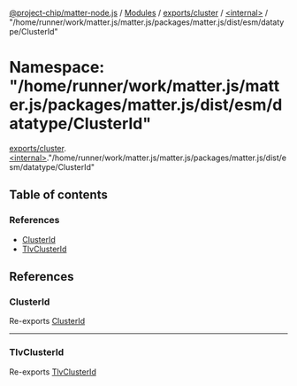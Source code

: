 [@project-chip/matter-node.js](../README.md) / [Modules](../modules.md) / [exports/cluster](exports_cluster.md) / [\<internal\>](exports_cluster._internal_.md) / "/home/runner/work/matter.js/matter.js/packages/matter.js/dist/esm/datatype/ClusterId"

# Namespace: "/home/runner/work/matter.js/matter.js/packages/matter.js/dist/esm/datatype/ClusterId"

[exports/cluster](exports_cluster.md).[\<internal\>](exports_cluster._internal_.md)."/home/runner/work/matter.js/matter.js/packages/matter.js/dist/esm/datatype/ClusterId"

## Table of contents

### References

- [ClusterId](exports_cluster._internal_.__home_runner_work_matter_js_matter_js_packages_matter_js_dist_esm_datatype_ClusterId_.md#clusterid)
- [TlvClusterId](exports_cluster._internal_.__home_runner_work_matter_js_matter_js_packages_matter_js_dist_esm_datatype_ClusterId_.md#tlvclusterid)

## References

### ClusterId

Re-exports [ClusterId](exports_datatype.md#clusterid)

___

### TlvClusterId

Re-exports [TlvClusterId](exports_datatype.md#tlvclusterid)
